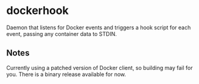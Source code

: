# dockerhook

Daemon that listens for Docker events and triggers a hook script for each event, passing any container data to STDIN.

## Notes

Currently using a patched version of Docker client, so building may fail for you. There is a binary release available for now.